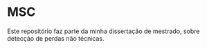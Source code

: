 # MSC
Este repositório faz parte da minha dissertação de mestrado, sobre detecção de perdas não técnicas. 
